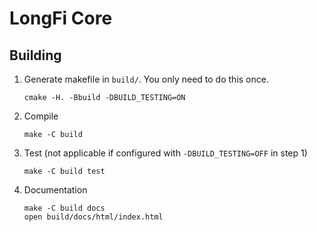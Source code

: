 # LongFi Core

## Building

1. Generate makefile in `build/`. You only need to do this once.
   ```
   cmake -H. -Bbuild -DBUILD_TESTING=ON
   ```
1. Compile
   ```
   make -C build
   ```
1. Test (not applicable if configured with `-DBUILD_TESTING=OFF` in step 1)
   ```
   make -C build test
   ```
1. Documentation
   ```
   make -C build docs
   open build/docs/html/index.html
   ```
